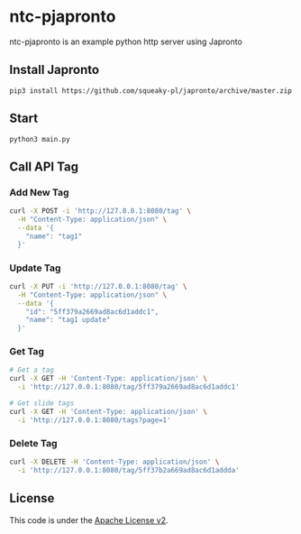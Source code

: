 # ntc-pjapronto
ntc-pjapronto is an example python http server using Japronto  

## Install Japronto
```shell script
pip3 install https://github.com/squeaky-pl/japronto/archive/master.zip
```

## Start
```shell script
python3 main.py
```

## Call API Tag
### Add New Tag
```bash
curl -X POST -i 'http://127.0.0.1:8080/tag' \
  -H "Content-Type: application/json" \
  --data '{
    "name": "tag1"
  }'
```

### Update Tag
```bash
curl -X PUT -i 'http://127.0.0.1:8080/tag' \
  -H "Content-Type: application/json" \
  --data '{
    "id": "5ff379a2669ad8ac6d1addc1",
    "name": "tag1 update"
  }'
```

### Get Tag
```bash
# Get a tag
curl -X GET -H 'Content-Type: application/json' \
  -i 'http://127.0.0.1:8080/tag/5ff379a2669ad8ac6d1addc1'

# Get slide tags
curl -X GET -H 'Content-Type: application/json' \
  -i 'http://127.0.0.1:8080/tags?page=1'
```

### Delete Tag
```bash
curl -X DELETE -H 'Content-Type: application/json' \
  -i 'http://127.0.0.1:8080/tag/5ff37b2a669ad8ac6d1addda'
```


## License
This code is under the [Apache License v2](https://www.apache.org/licenses/LICENSE-2.0).  
